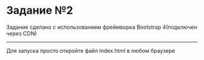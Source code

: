 <h1>Задание №2</h1>
<p>Задание сделано с использованием фреймворка Bootstrap 4(подключен через CDN)</p>
<hr>
<p>Для запуска  просто откройте файл index.html в любом браузере </p>
